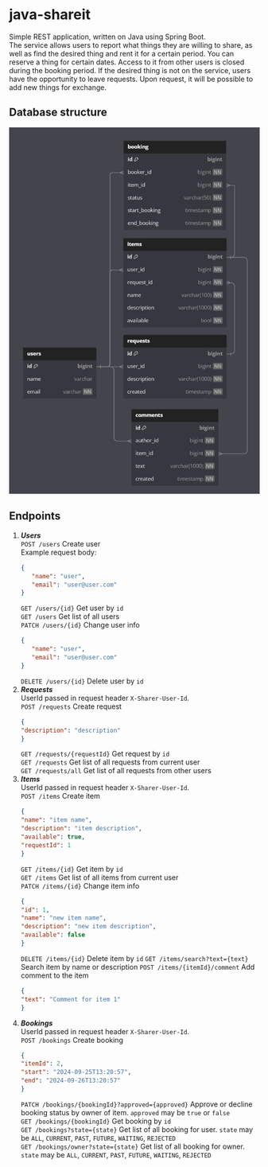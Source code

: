 # java-shareit
Simple REST application, written on Java using Spring Boot.  
The service allows users to report what things they are willing to share, as well as find the desired thing and rent it for a certain period. You can reserve a thing for certain dates. Access to it from other users is closed during the booking period. If the desired thing is not on the service, users have the opportunity to leave requests. Upon request, it will be possible to add new things for exchange.

## Database structure
![Database structure in the form of an ER diagram](shareit.png)

## Endpoints
1. ***Users***   
   `POST /users` Create user  
   Example request body:
   ```json
   {
      "name": "user",
      "email": "user@user.com"
   }
   ```
   `GET /users/{id}` Get user by `id`  
   `GET /users` Get list of all users  
   `PATCH /users/{id}` Change user info  
   ```json
   {
      "name": "user",
      "email": "user@user.com"
   }
   ```
   `DELETE /users/{id}` Delete user by `id`
2. ***Requests***  
   UserId passed in request header `X-Sharer-User-Id`.  
   `POST /requests` Create request
   ```json
   {
   "description": "description"
   }
   ```
   `GET /requests/{requestId}` Get request by `id`  
   `GET /requests` Get list of all requests from current user  
   `GET /requests/all` Get list of all requests from other users
3. ***Items***  
   UserId passed in request header `X-Sharer-User-Id`.  
   `POST /items` Create item  
   ```json
   {
   "name": "item name",
   "description": "item description",
   "available": true,
   "requestId": 1
   }
   ```
   `GET /items/{id}` Get item by `id`  
   `GET /items` Get list of all items from current user  
   `PATCH /items/{id}` Change item info  
   ```json
   {
   "id": 1,
   "name": "new item name",
   "description": "new item description",
   "available": false
   }
   ```
   `DELETE /items/{id}` Delete item by `id`
   `GET /items/search?text={text}` Search item by name or description
   `POST /items/{itemId}/comment` Add comment to the item
   ```json
   {
   "text": "Comment for item 1"
   }
   ```
4. ***Bookings***  
   UserId passed in request header `X-Sharer-User-Id`.  
   `POST /bookings` Create booking  
   ```json
   {
   "itemId": 2,
   "start": "2024-09-25T13:20:57",
   "end": "2024-09-26T13:20:57"
   }
   ```
   `PATCH /bookings/{bookingId}?approved={approved}` Approve or decline booking status by owner of item. `approved` may be `true` or `false`  
   `GET /bookings/{bookingId}` Get booking by `id`  
   `GET /bookings?state={state}` Get list of all booking for user. `state` may be `ALL`, `CURRENT`, `PAST`, `FUTURE`, `WAITING`, `REJECTED`   
   `GET /bookings/owner?state={state}` Get list of all booking for owner. `state` may be `ALL`, `CURRENT`, `PAST`, `FUTURE`, `WAITING`, `REJECTED`